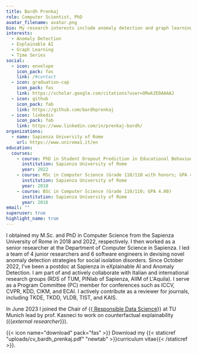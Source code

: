 ```yaml
---
title: Bardh Prenkaj
role: Computer Scientist, PhD
avatar_filename: avatar.png
bio: My research interests include anomaly detection and graph learning
interests:
  - Anomaly Detection
  - Explainable AI
  - Graph Learning
  - Time Series
social:
  - icon: envelope
    icon_pack: fas
    link: /#contact
  - icon: graduation-cap
    icon_pack: fas
    link: https://scholar.google.com/citations?user=ORwkZE0AAAAJ
  - icon: github
    icon_pack: fab
    link: https://github.com/bardhprenkaj
  - icon: linkedin
    icon_pack: fab
    link: https://www.linkedin.com/in/prenkaj-bardh/
organizations:
  - name: Sapienza University of Rome
    url: https://www.uniroma1.it/en
education:
  courses:
    - course: PhD in Student Dropout Prediction in Educational Behavioural Time Series
      institution: Sapienza University of Rome
      year: 2022
    - course: MSc in Computer Science (Grade 110/110 with honors; GPA 4.00)
      institution: Sapienza University of Rome
      year: 2018
    - course: BSc in Computer Science (Grade 110/110; GPA 4.00)
      institution: Sapienza University of Rome
      year: 2016
email: ""
superuser: true
highlight_name: true
---
```

I obtained my M.Sc. and PhD in Computer Science from the Sapienza University of Rome in 2018 and 2022, respectively. I then worked as a senior researcher at the Department of Computer Science in Sapienza. I led a team of 4 junior researchers and 6 software engineers in devising novel anomaly detection strategies for social isolation disorders. Since October 2022, I've been a postdoc at Sapienza in eXplainable AI and Anomaly Detection. I am part of and actively collaborate with Italian and international research groups (RDS of TUM, PINlab of Sapienza, AIIM of L'Aquila). I serve as a Program Committee (PC) member for conferences such as ICCV, CVPR, KDD, CIKM, and ECAI. I actively contribute as a reviewer for journals, including TKDE, TKDD, VLDB, TIST, and KAIS.

In June 2023 I joined the Chair of {{<a href="https://www.gov.sot.tum.de/rds/overview/"> Responsible Data Science</a>}} at TU Munich lead by prof. Kasneci to work on counterfactual explainability ({{<i>external researcher</i>}}).

{{< icon name="download" pack="fas" >}} Download my {{< staticref "uploads/cv_bardh_prenkaj.pdf" "newtab" >}}curriculum vitae{{< /staticref >}}.